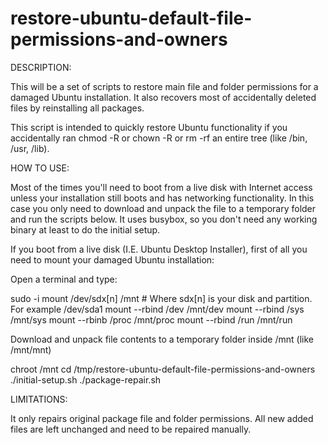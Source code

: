 # restore-ubuntu-default-file-permissions-and-owners

DESCRIPTION:

This will be a set of scripts to restore main file and folder permissions for a damaged Ubuntu installation.
It also recovers most of accidentally deleted files by reinstalling all packages.

This script is intended to quickly restore Ubuntu functionality if you accidentally ran chmod -R or chown -R or rm -rf an entire tree
(like /bin, /usr, /lib).

HOW TO USE:

Most of the times you'll need to boot from a live disk with Internet access unless your installation still boots and has networking functionality.
In this case you only need to download and unpack the file to a temporary folder and run the scripts below. It uses busybox, so you don't need any
working binary at least to do the initial setup.

If you boot from a live disk (I.E. Ubuntu Desktop Installer), first of all you need to mount your damaged Ubuntu installation:

Open a terminal and type:

sudo -i
mount /dev/sdx[n] /mnt   # Where sdx[n] is your disk and partition. For example /dev/sda1
mount --rbind /dev /mnt/dev
mount --rbind /sys /mnt/sys
mount --rbinb /proc /mnt/proc
mount --rbind /run /mnt/run

Download and unpack file contents to a temporary folder inside /mnt (like /mnt/mnt)

chroot /mnt
cd /tmp/restore-ubuntu-default-file-permissions-and-owners
./initial-setup.sh
./package-repair.sh

LIMITATIONS:

It only repairs original package file and folder permissions. All new added files are left unchanged and need to be repaired manually.
